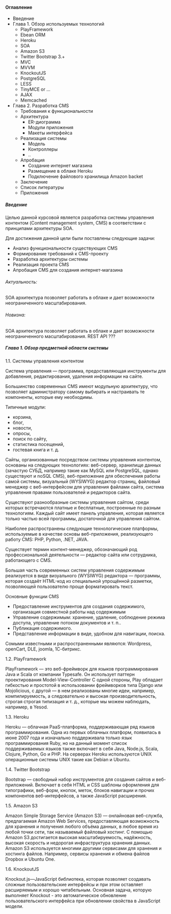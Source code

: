 #### Оглавление
- Введение
- Глава 1. Обзор используемых технологий
  - PlayFramework
  - Ebean ORM
  - Heroku
  - SOA
  - Amazon S3
  - Twitter Bootstrap 3.+
  - MVC
  - MVVM
  - KnockoutJS
  - PostgreSQL
  - LESS
  - TinyMCE or ...
  - AJAX
  - Memcached
- Глава 2. Разработка CMS
  - Требования к функциональности
  - Архитектура
    - ER-диограмма
    - Модули приложения
    - Макеты интерфейса
  - Реализация системы
    - Модель
    - Контроллеры
    - ..
  - Апробация
    - Создание интернет магазина
    - Размещение в облаке Heroku
    - Подключение файлового хранилища Amazon backet
  - Заключение
  - Список литературы
  - Приложения


##### Введение 

Целью данной курсовой является разработка системы управления контентом (Content management system, CMS) в соответствии с принципами архитектуры SOA.

Для достижения данной цели были поставлены следующие задачи:

- Анализ функциональности существующих CMS  
- Формирование требований к CMS-проекту
- Разработка архитектуры системы
- Реализация проекта CMS
- Апробация CMS для создания интернет-магазина

######  Актуальность:
 SOA архитектура позволяет работать в облаке и дает возможности неограниченного масштабирования.

###### Новизна:
 SOA архитектура позволяет работать в облаке и дает возможности неограниченного масштабирования.
 REST API ???

##### Глава 1. Обзор предметной области системы

1.1. Системы управления контентом

Система управления — программа, предоставляющая инструменты для добавления, редактирования, удаления информации на сайте.

Большинство современных CMS имеют модульную архитектуру, что позволяет администратору самому выбирать и настраивать те компоненты, которые ему необходимы.

Типичные модули:
- корзина,
- блог,
- новости,
- опросы,
- поиск по сайту,
- статистика посещений,
- гостевая книга и т. д.

Сайты, организованные посредством системы управления контентом, основаны на следующих технологиях: веб-сервер, хранилище данных (зачастую СУБД, например такие как MySQL или PostgreSQL, однако существуют и noSQL CMS), веб-приложение для обеспечения работы самой системы, визуальный (WYSIWYG) редактор страниц, файловый менеджер с веб-интерфейсом для управления файлами сайта, система управления правами пользователей и редакторов сайта.

Существуют разнообразные системы управления сайтом, среди которых встречаются платные и бесплатные, построенные по разным технологиям. Каждый сайт имеет панель управления, которая является только частью всей программы, достаточной для управления сайтом.

Наиболее распространены следующие технологические платформы, используемые в качестве основы веб-приложения, реализующего работу CMS: PHP, Python, .NET, JAVA.

Существует термин контент-менеджер, обозначающий род профессиональной деятельности — редактор сайта или сотрудника, работающего с CMS.

Большая часть современных систем управления содержимым реализуется в виде визуального (WYSIWYG) редактора — программы, которая создаёт HTML-код из специальной упрощённой разметки, позволяющей пользователю проще форматировать текст.


Основные функции CMS
- Предоставление инструментов для создания содержимого, организация совместной работы над содержимым
-	Управление содержимым: хранение, удаление, соблюдение режима доступа, управление потоком документов и т. п..
-	Публикация содержимого.
-	Представление информации в виде, удобном для навигации, поиска.

Сомыми известными и распространенными являются: Wordpress, openCart, DLE, joomla, 1С-битрикс.

1.2. PlayFramework

PlayFramework — это веб-фреймворк для языков программирования Java и Scala от компании Typesafe. Он использует паттерн проектирования Model-View-Controller  С одной стороны, Play обладает гибкостью и простотой в использовании фреймворков типа Django или Mojolicious, с другой — в нем реализованы многие идеи, например, компилируемость, а следовательно и высокая производительность, строгая строгая типизация и т. д., которые мы можем наблюдать, например, в Yesod.

1.3. Heroku

Heroku — облачная PaaS-платформа, поддерживающая ряд языков программирования. Одна из первых облачных платформ, появилась в июне 2007 года и изначально поддерживала только язык программирования Ruby, но на данный момент список поддерживаемых языков также включает в себя Java, Node.js, Scala, Clojure, Python, Go и PHP. На серверах Heroku используются UNIX операционные системы UNIX такие как Debian и Ubuntu.

1.4. Twitter Bootstrap

Bootstrap — свободный набор инструментов для создания сайтов и веб-приложений. Включает в себя HTML и CSS шаблоны оформления для типографики, веб-форм, кнопок, меток, блоков навигации и прочих компонентов веб-интерфейсов, а также JavaScript расширения.

1.5. Amazon S3

Amazon Simple Storage Service (Amazon S3) — онлайновая веб-служба, предлагаемая Amazon Web Services, предоставляющая возможность для хранения и получения любого объёма данных, в любое время из любой точки сети, так называемый файловый хостинг. С помощью Amazon S3 достигается высокая масштабируемость, надёжность, высокая скорость и недорогая инфраструктура хранения данных.
Amazon S3 используется многими другими сервисами для хранения и хостинга файлов. Например, сервисы хранения и обмена файлов Dropbox и Ubuntu One.

1.6. KnockoutJS

Knockout.js—JavaScript библиотека, которая позволяет создавать сложные пользовательские интерфейсы и при этом оставляет расширяемым и хорошо читабельным. Основная задача, которую выполняет Knockout - это автоматическое обновление пользовательского интерфейса при обновлении свойства в JavaScript модели. 

